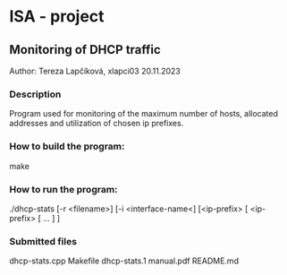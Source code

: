 # ISA - project
## Monitoring of DHCP traffic
Author: Tereza Lapčíková, xlapci03
20.11.2023

### Description
Program used for monitoring of the maximum number of hosts,
allocated addresses and utilization of chosen ip prefixes.

### How to build the program:
make

### How to run the program:
./dhcp-stats [-r &lt;filename&gt;] [-i &lt;interface-name&lt;] [&lt;ip-prefix&gt; [ &lt;ip-prefix&gt; [ ... ] ]

### Submitted files
dhcp-stats.cpp
Makefile
dhcp-stats.1
manual.pdf
README.md